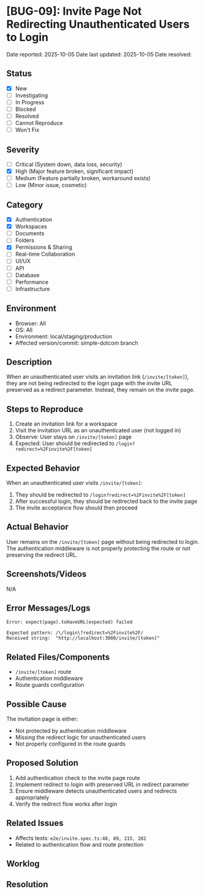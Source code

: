 # [BUG-09]: Invite Page Not Redirecting Unauthenticated Users to Login

Date reported: 2025-10-05
Date last updated: 2025-10-05
Date resolved:

## Status

- [x] New
- [ ] Investigating
- [ ] In Progress
- [ ] Blocked
- [ ] Resolved
- [ ] Cannot Reproduce
- [ ] Won't Fix

## Severity

- [ ] Critical (System down, data loss, security)
- [x] High (Major feature broken, significant impact)
- [ ] Medium (Feature partially broken, workaround exists)
- [ ] Low (Minor issue, cosmetic)

## Category

- [x] Authentication
- [x] Workspaces
- [ ] Documents
- [ ] Folders
- [x] Permissions & Sharing
- [ ] Real-time Collaboration
- [ ] UI/UX
- [ ] API
- [ ] Database
- [ ] Performance
- [ ] Infrastructure

## Environment

- Browser: All
- OS: All
- Environment: local/staging/production
- Affected version/commit: simple-dotcom branch

## Description

When an unauthenticated user visits an invitation link (`/invite/[token]`), they are not being redirected to the login page with the invite URL preserved as a redirect parameter. Instead, they remain on the invite page.

## Steps to Reproduce

1. Create an invitation link for a workspace
2. Visit the invitation URL as an unauthenticated user (not logged in)
3. Observe: User stays on `/invite/[token]` page
4. Expected: User should be redirected to `/login?redirect=%2Finvite%2F[token]`

## Expected Behavior

When an unauthenticated user visits `/invite/[token]`:
1. They should be redirected to `/login?redirect=%2Finvite%2F[token]`
2. After successful login, they should be redirected back to the invite page
3. The invite acceptance flow should then proceed

## Actual Behavior

User remains on the `/invite/[token]` page without being redirected to login. The authentication middleware is not properly protecting the route or not preserving the redirect URL.

## Screenshots/Videos

N/A

## Error Messages/Logs

```
Error: expect(page).toHaveURL(expected) failed

Expected pattern: /\/login\?redirect=%2Finvite%2F/
Received string:  "http://localhost:3000/invite/[token]"
```

## Related Files/Components

- `/invite/[token]` route
- Authentication middleware
- Route guards configuration

## Possible Cause

The invitation page is either:
- Not protected by authentication middleware
- Missing the redirect logic for unauthenticated users
- Not properly configured in the route guards

## Proposed Solution

1. Add authentication check to the invite page route
2. Implement redirect to login with preserved URL in redirect parameter
3. Ensure middleware detects unauthenticated users and redirects appropriately
4. Verify the redirect flow works after login

## Related Issues

- Affects tests: `e2e/invite.spec.ts:48, 89, 215, 282`
- Related to authentication flow and route protection

## Worklog

## Resolution
